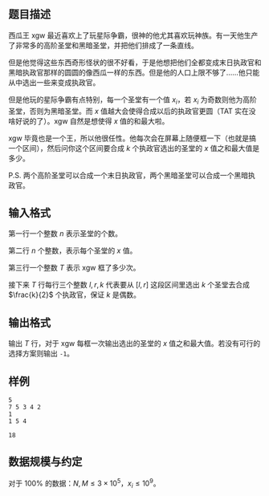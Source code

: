 ## 题目描述

西瓜王 xgw 最近喜欢上了玩星际争霸，很神的他尤其喜欢玩神族。有一天他生产了非常多的高阶圣堂和黑暗圣堂，并把他们排成了一条直线。

但是他觉得这些东西奇形怪状的很不好看，于是他想把他们全都变成末日执政官和黑暗执政官那样的圆圆的像西瓜一样的东西。但是他的人口上限不够了……他只能从中选出一些来变成执政官。

但是他玩的星际争霸有点特别，每一个圣堂有一个值 $x_i$，若 $x_i$ 为奇数则他为高阶圣堂，否则为黑暗圣堂。而 $x$ 值越大会使得合成以后的执政官更圆（TAT 实在没啥好说的了）。xgw 自然是想使得 $x$ 值的和最大啦。

xgw 毕竟也是一个王，所以他很任性。他每次会在屏幕上随便框一下（也就是搞一个区间），然后问你这个区间要合成 $k$ 个执政官选出的圣堂的 $x$ 值之和最大值是多少。

P.S. 两个高阶圣堂可以合成一个末日执政官，两个黑暗圣堂可以合成一个黑暗执政官。

## 输入格式

第一行一个整数 $n$ 表示圣堂的个数。

第二行 $n$ 个整数，表示每个圣堂的 $x$ 值。

第三行一个整数 $T$ 表示 xgw 框了多少次。

接下来 $T$ 行每行三个整数 $l,r,k$ 代表要从 $[l,r]$ 这段区间里选出 $k$ 个圣堂去合成 $\frac{k}{2}$ 个执政官，保证 $k$ 是偶数。	

## 输出格式

输出 $T$ 行，对于 xgw 每框一次输出选出的圣堂的 $x$ 值之和最大值。若没有可行的选择方案则输出 `-1`。

## 样例
```input1
5
7 5 3 4 2
1
1 5 4
```
```output1
18
```
## 数据规模与约定

对于 $100\%$ 的数据：$N,M\le 3\times 10^5$，$x_i\le 10^9$。